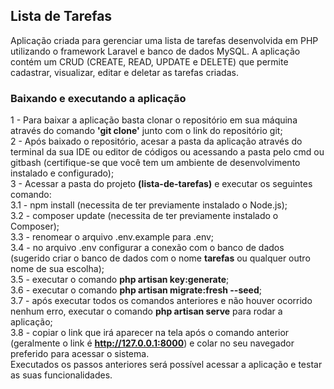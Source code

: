 ## Lista de Tarefas
Aplicação criada para gerenciar uma lista de tarefas desenvolvida em PHP utilizando o framework Laravel e banco de dados MySQL.
A aplicação contém um CRUD (CREATE, READ, UPDATE e DELETE) que permite cadastrar, visualizar, editar e deletar as tarefas criadas.

### Baixando e executando a aplicação
1 - Para baixar a aplicação basta clonar o repositório em sua máquina através do comando **'git clone'** junto com o link do repositório git;  
2 - Após baixado o repositório, acesar a pasta da aplicação através do terminal da sua IDE ou editor de códigos ou acessando a pasta pelo cmd ou gitbash (certifique-se que você tem um ambiente de desenvolvimento instalado e configurado);  
3 - Acessar a pasta do projeto **(lista-de-tarefas)** e executar os seguintes comando:  
    3.1 - npm install (necessita de ter previamente instalado o Node.js);  
    3.2 - composer update (necessita de ter previamente instalado o Composer);  
    3.3 - renomear o arquivo .env.example para .env;  
    3.4 - no arquivo .env configurar a conexão com o banco de dados (sugerido criar o banco de dados com o nome **tarefas** ou qualquer outro nome de sua escolha);  
    3.5 - executar o comando **php artisan key:generate**;  
    3.6 - executar o comando **php artisan migrate:fresh --seed**;  
    3.7 - após executar todos os comandos anteriores e não houver ocorrido nenhum erro, executar o comando **php artisan serve** para rodar a aplicação;  
    3.8 - copiar o link que irá aparecer na tela após o comando anterior (geralmente o link é **http://127.0.0.1:8000**) e colar no seu navegador preferido para acessar o sistema.  
Executados os passos anteriores será possível acessar a aplicação e testar as suas funcionalidades.
